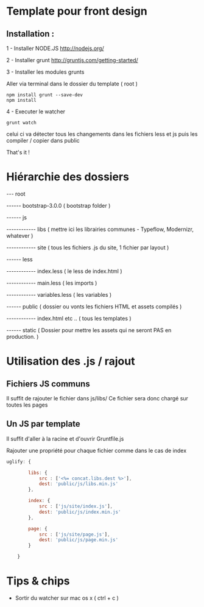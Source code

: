 # Template pour front design

## Installation :

1 - Installer NODE.JS
http://nodejs.org/ 

2 - Installer grunt
http://gruntjs.com/getting-started/


3 - Installer les modules grunts

Aller via terminal dans le dossier du template ( root )
```shell
npm install grunt --save-dev
npm install
```

4 - Executer le watcher
```shell
grunt watch
```

celui ci va détecter tous les changements dans les fichiers less et js puis les compiler / copier dans public

That's it !


# Hiérarchie des dossiers


--- root


------ bootstrap-3.0.0 ( bootstrap folder )


------ js


------------ libs ( mettre ici les librairies communes - Typeflow, Modernizr, whatever )

------------ site ( tous les fichiers .js du site, 1 fichier par layout )


------ less


------------ index.less ( le less de index.html )

------------ main.less ( les imports )

------------ variables.less ( les variables )


------ public ( dossier ou vonts les fichiers HTML et assets compilés )


------------ index.html etc .. ( tous les templates )


------ static ( Dossier pour mettre les assets qui ne seront PAS en production. )


# Utilisation des .js / rajout

## Fichiers JS communs

Il suffit de rajouter le fichier dans js/libs/
Ce fichier sera donc chargé sur toutes les pages


## Un JS par template

Il suffit d'aller à la racine et d'ouvrir Gruntfile.js

Rajouter une propriété pour chaque fichier comme dans le cas de index


```js
uglify: {

        libs: {
            src : ['<%= concat.libs.dest %>'],
            dest: 'public/js/libs.min.js'
        },

        index: {
            src : ['js/site/index.js'],
            dest: 'public/js/index.min.js'
        },

        page: {
            src : ['js/site/page.js'],
            dest: 'public/js/page.min.js'
        }

    }
```

# Tips & chips

- Sortir du watcher sur mac os x ( ctrl + c )


